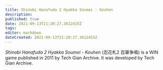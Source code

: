```yaml
---
title: Shinobi Hanafuda 2 Hyakka Soumei - Kouhen
description: 
published: true
date: 2021-09-13T21:20:27.3612415Z 
tags: 
editor: markdown
dateCreated: 2021-09-13T21:20:27.3612415Z
---
```

_Shinobi Hanafuda 2 Hyakka Soumei - Kouhen_ (<span lang='ja'>忍花札2 百華争鳴</span>) is a WIN game published in 2011 by Tech Gian Archive.
It was developed by Tech Gian Archive.
